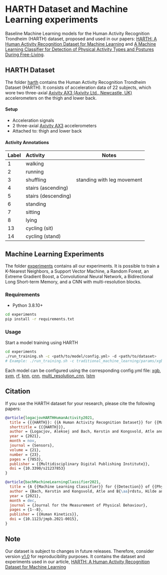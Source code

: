 # HARTH Dataset and Machine Learning experiments
Baseline Machine Learning models for the Human Activity Recognition Trondheim (HARTH) dataset, proposed and used in our papers: [HARTH: A Human Activity Recognition Dataset for Machine Learning](https://doi.org/10.3390/s21237853) and [A Machine Learning Classifier for Detection of Physical Activity Types and Postures During Free-Living](https://doi.org/10.1123/jmpb.2021-0015).

## HARTH Dataset
The folder [harth](https://github.com/ntnu-ai-lab/harth-ml-experiments/tree/main/harth) contains the Human Activity Recognition Trondheim Dataset (HARTH). It consists of acceleration data of 22 subjects, which wore two three-axial [Axivity AX3 (Axivity Ltd., Newcastle, UK)](https://axivity.com/product/ax3) accelerometers on the thigh and lower back.

#### Setup
- Acceleration signals
- 2 three-axial [Axivity AX3](https://axivity.com/product/ax3) accelerometers
- Attached to: thigh and lower back

#### Activity Annotations

| Label| Activity                  |  Notes 				    |
|------|:--------------------------|:--------------------------------------:|
| 1    | walking                   | 			                    |
| 2    | running                   | 			                    |
| 3    | shuffling 		   | standing with leg movement             |
| 4    | stairs (ascending)        | 			                    |
| 5    | stairs (descending)       | 			                    |
| 6    | standing                  | 			                    |
| 7    | sitting                   | 			                    |
| 8    | lying                     | 			                    |
| 13   | cycling (sit)             | 			                    |
| 14   | cycling (stand)           | 			                    |

## Machine Learning Experiments
The folder [experiments](https://github.com/ntnu-ai-lab/harth-ml-experiments/tree/main/experiments) contains all our experiments. It is possible to train a K-Nearest Neighbors, a Support Vector Machine, a Random Forest, an Extreme Gradient Boost, a Convolutional Neural Network, a Bidirectional Long Short-term Memory, and a CNN with multi-resolution blocks.
### Requirements
- Python 3.8.10+
```bash
cd experiments
pip install -r requirements.txt
```
### Usage
Start a model training using HARTH
```bash
cd experiments
./run_training.sh -c <path/to/model/config.yml> -d <path/to/dataset>
# Example: ./run_training.sh -c traditional_machine_learning/params/xgb_50hz/config.yml -d ../harth/
```
Each model can be configured using the corresponding config.yml file: [xgb](https://github.com/ntnu-ai-lab/harth-ml-experiments/tree/main/experiments/traditional_machine_learning/params/xgb_50hz/), [svm](https://github.com/ntnu-ai-lab/harth-ml-experiments/tree/main/experiments/traditional_machine_learning/params/svm_50hz/), [rf](https://github.com/ntnu-ai-lab/harth-ml-experiments/tree/main/experiments/traditional_machine_learning/params/rf_50hz/), [knn](https://github.com/ntnu-ai-lab/harth-ml-experiments/tree/main/experiments/traditional_machine_learning/params/knn_50hz/), [cnn](https://github.com/ntnu-ai-lab/harth-ml-experiments/tree/main/experiments/deep_learning/params/cnn_50hz/), [multi_resolution_cnn](https://github.com/ntnu-ai-lab/harth-ml-experiments/tree/main/experiments/deep_learning/params/inc_cnn_50hz/), [lstm](https://github.com/ntnu-ai-lab/harth-ml-experiments/tree/main/experiments/deep_learning/params/lstm_50hz/)

## Citation
If you use the HARTH dataset for your research, please cite the following papers:
```bibtex
@article{logacjovHARTHHumanActivity2021,
  title = {{{HARTH}}: {{A Human Activity Recognition Dataset}} for {{Machine Learning}}},
  shorttitle = {{{HARTH}}},
  author = {Logacjov, Aleksej and Bach, Kerstin and Kongsvold, Atle and B{\aa}rdstu, Hilde Bremseth and Mork, Paul Jarle},
  year = {2021},
  month = nov,
  journal = {Sensors},
  volume = {21},
  number = {23},
  pages = {7853},
  publisher = {{Multidisciplinary Digital Publishing Institute}},
  doi = {10.3390/s21237853}
}
```
```bibtex
@article{bachMachineLearningClassifier2021,
  title = {A {{Machine Learning Classifier}} for {{Detection}} of {{Physical Activity Types}} and {{Postures During Free-Living}}},
  author = {Bach, Kerstin and Kongsvold, Atle and B{\aa}rdstu, Hilde and Bardal, Ellen Marie and Kj{\ae}rnli, H{\aa}kon S. and Herland, Sverre and Logacjov, Aleksej and Mork, Paul Jarle},
  year = {2021},
  month = dec,
  journal = {Journal for the Measurement of Physical Behaviour},
  pages = {1--8},
  publisher = {{Human Kinetics}},
  doi = {10.1123/jmpb.2021-0015},
}
```

## Note
Our dataset is subject to changes in future releases. Therefore, consider version [v1.0](https://github.com/ntnu-ai-lab/harth-ml-experiments/tree/v1.0) for reproducibility purposes. It contains the dataset and experiments used in our article, [HARTH: A Human Activity Recognition Dataset for Machine Learning](https://doi.org/10.3390/s21237853)
